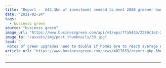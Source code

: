 ```yaml
---
title: "Report -  £43.3bn of investment needed to meet 2030 greener homes goal"
date: "2021-02-24"
tags: 
  - business green
source: "business green"
image_url: "https://www.businessgreen.com/api/v1/wps/77a543b/2589c1e2-25a2-45bf-8c21-1698d9dd148f/2/loft-insulation-istock-185x114.jpg"
image_fp: "/assets/img/post_thumbnails/30.jpg"
lead: "
 Rates of green upgrades need to double if homes are to reach average energy efficiency EPC band C by 2030, Kamma estimates ..."
article_url: "https://www.businessgreen.com/news/4027633/report-gbp-3bn-investment-meet-2030-green-homes-goal"
---
```


---
